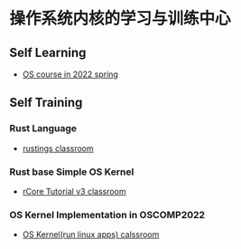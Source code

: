# 操作系统内核的学习与训练中心

## Self Learning
- [OS course in 2022 spring](https://github.com/LearningOS/rust-based-os-comp2022/blob/main/relatedinfo.md)
 
## Self Training
### Rust Language
- [rustings classroom](https://github.com/LearningOS/rustlings)
### Rust base Simple OS Kernel
- [rCore Tutorial v3 classroom](https://github.com/LearningOS/rust-based-os-comp2022#kernel-labs)
### OS Kernel Implementation in OSCOMP2022
- [OS Kernel(run linux apps) calssroom](https://github.com/LearningOS/oscomp-kernel-training)
